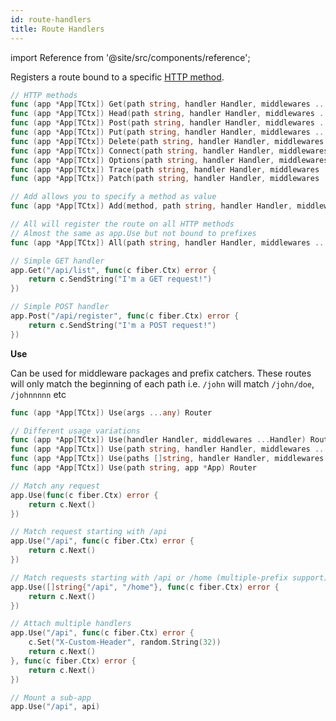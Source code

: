 ```yaml
---
id: route-handlers
title: Route Handlers
---
```


import Reference from '@site/src/components/reference';

Registers a route bound to a specific [HTTP method](https://developer.mozilla.org/en-US/docs/Web/HTTP/Methods).

```go title="Signatures"
// HTTP methods
func (app *App[TCtx]) Get(path string, handler Handler, middlewares ...Handler) Router
func (app *App[TCtx]) Head(path string, handler Handler, middlewares ...Handler) Router
func (app *App[TCtx]) Post(path string, handler Handler, middlewares ...Handler) Router
func (app *App[TCtx]) Put(path string, handler Handler, middlewares ...Handler) Router
func (app *App[TCtx]) Delete(path string, handler Handler, middlewares ...Handler) Router
func (app *App[TCtx]) Connect(path string, handler Handler, middlewares ...Handler) Router
func (app *App[TCtx]) Options(path string, handler Handler, middlewares ...Handler) Router
func (app *App[TCtx]) Trace(path string, handler Handler, middlewares ...Handler) Router
func (app *App[TCtx]) Patch(path string, handler Handler, middlewares ...Handler) Router

// Add allows you to specify a method as value
func (app *App[TCtx]) Add(method, path string, handler Handler, middlewares ...Handler) Router

// All will register the route on all HTTP methods
// Almost the same as app.Use but not bound to prefixes
func (app *App[TCtx]) All(path string, handler Handler, middlewares ...Handler) Router
```

```go title="Examples"
// Simple GET handler
app.Get("/api/list", func(c fiber.Ctx) error {
    return c.SendString("I'm a GET request!")
})

// Simple POST handler
app.Post("/api/register", func(c fiber.Ctx) error {
    return c.SendString("I'm a POST request!")
})
```

<Reference id="use">**Use**</Reference>

Can be used for middleware packages and prefix catchers. These routes will only match the beginning of each path i.e. `/john` will match `/john/doe`, `/johnnnnn` etc

```go title="Signature"
func (app *App[TCtx]) Use(args ...any) Router

// Different usage variations
func (app *App[TCtx]) Use(handler Handler, middlewares ...Handler) Router
func (app *App[TCtx]) Use(path string, handler Handler, middlewares ...Handler) Router
func (app *App[TCtx]) Use(paths []string, handler Handler, middlewares ...Handler) Router
func (app *App[TCtx]) Use(path string, app *App) Router
```

```go title="Examples"
// Match any request
app.Use(func(c fiber.Ctx) error {
    return c.Next()
})

// Match request starting with /api
app.Use("/api", func(c fiber.Ctx) error {
    return c.Next()
})

// Match requests starting with /api or /home (multiple-prefix support)
app.Use([]string{"/api", "/home"}, func(c fiber.Ctx) error {
    return c.Next()
})

// Attach multiple handlers 
app.Use("/api", func(c fiber.Ctx) error {
    c.Set("X-Custom-Header", random.String(32))
    return c.Next()
}, func(c fiber.Ctx) error {
    return c.Next()
})

// Mount a sub-app
app.Use("/api", api)
```
